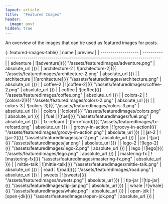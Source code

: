 ```yaml
---
layout: article
title:  "Featured Images"
header:
  image: post
hidden: true
---
```


An overview of the images that can be used as featured images for posts.

{:.featured-images-table}
| name                | preview                                                                                 |
| ------------------- | --------------------------------------------------------------------------------------- |
| adventure           | ![adventure]({{ "/assets/featuredImages/adventure.png" | absolute_url }})               | 
| architecture-2      | ![architecture-2]({{ "/assets/featuredImages/architecture-2.png" | absolute_url }})     | 
| architecture        | ![architecture]({{ "/assets/featuredImages/architecture.png" | absolute_url }})         | 
| coffee-2            | ![coffee-2]({{ "/assets/featuredImages/coffee-2.png" | absolute_url }})                 | 
| coffee              | ![coffee]({{ "/assets/featuredImages/coffee.png" | absolute_url }})                     | 
| colors-2            | ![colors-2]({{ "/assets/featuredImages/colors-2.png" | absolute_url }})                 | 
| colors-3            | ![colors-3]({{ "/assets/featuredImages/colors-3.png" | absolute_url }})                 | 
| colors              | ![colors]({{ "/assets/featuredImages/colors.png" | absolute_url }})                     | 
| fuel                | ![fuel]({{ "/assets/featuredImages/fuel.png" | absolute_url }})                         | 
| fx-refcard          | ![fx-refcard]({{ "/assets/featuredImages/fx-refcard.png" | absolute_url }})             | 
| groovy-in-action    | ![groovy-in-action]({{ "/assets/featuredImages/groovy-in-action.png" | absolute_url }}) | 
| jar-2               | ![jar-2]({{ "/assets/featuredImages/jar-2.png" | absolute_url }})                       | 
| jar                 | ![jar]({{ "/assets/featuredImages/jar.png" | absolute_url }})                           | 
| lego-2              | ![lego-2]({{ "/assets/featuredImages/lego-2.png" | absolute_url }})                     | 
| lego                | ![lego]({{ "/assets/featuredImages/lego.png" | absolute_url }})                         | 
| mastering-fx        | ![mastering-fx]({{ "/assets/featuredImages/mastering-fx.png" | absolute_url }})         | 
| mittie-talk         | ![mittie-talk]({{ "/assets/featuredImages/mittie-talk.png" | absolute_url }})           | 
| road                | ![road]({{ "/assets/featuredImages/road.png" | absolute_url }})                         | 
| sweets              | ![sweets]({{ "/assets/featuredImages/sweets.png" | absolute_url }})                     | 
| tip-jar             | ![tip-jar]({{ "/assets/featuredImages/tip-jar.png" | absolute_url }})                   | 
| whale               | ![whale]({{ "/assets/featuredImages/whale.png" | absolute_url }})                       |
| open-jdk            | ![open-jdk]({{ "/assets/featuredImages/open-jdk.png" | absolute_url }})                   | 
